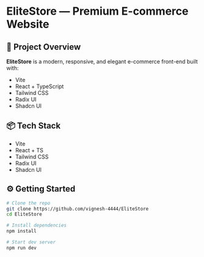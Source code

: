 # EliteStore — Premium E-commerce Website

## 🚀 Project Overview

**EliteStore** is a modern, responsive, and elegant e-commerce front-end built with:
- Vite
- React + TypeScript
- Tailwind CSS
- Radix UI
- Shadcn UI

## 📦 Tech Stack

- Vite
- React + TS
- Tailwind CSS
- Radix UI
- Shadcn UI

## ⚙️ Getting Started

```bash
# Clone the repo
git clone https://github.com/vignesh-4444/EliteStore
cd EliteStore

# Install dependencies
npm install

# Start dev server
npm run dev
